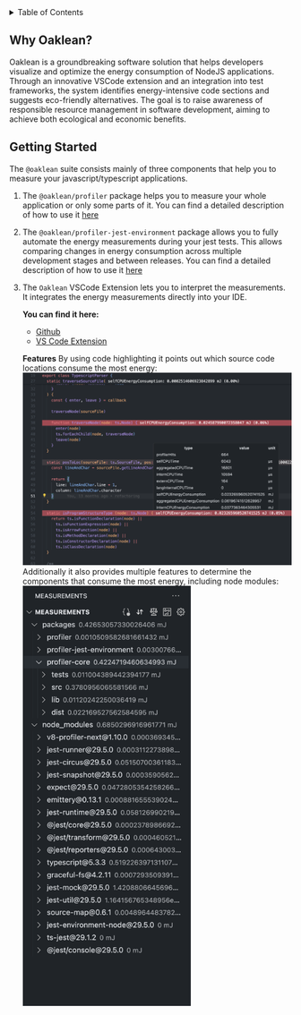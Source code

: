 <!-- TABLE OF CONTENTS -->
<details>
	<summary>Table of Contents</summary>
	<ol>
	 <li>
			<a href="#why-oaklean">Why oaklean?</a>
		</li>
		<li>
			<a href="#getting-started">Getting Started</a>
		</li>
	</ol>
</details>

## Why Oaklean?
Oaklean is a groundbreaking software solution that helps developers visualize and optimize the energy consumption of NodeJS applications. Through an innovative VSCode extension and an integration into test frameworks, the system identifies energy-intensive code sections and suggests eco-friendly alternatives. The goal is to raise awareness of responsible resource management in software development, aiming to achieve both ecological and economic benefits.

## Getting Started
The `@oaklean` suite consists mainly of three components that help you to measure your javascript/typescript applications.

1. The `@oaklean/profiler` package helps you to measure your whole application or only some parts of it.
You can find a detailed description of how to use it [here](./packages/profiler/README.md)

2. The `@oaklean/profiler-jest-environment` package allows you to fully automate the energy measurements during your jest tests. This allows comparing changes in energy consumption across multiple development stages and between releases.
You can find a detailed description of how to use it [here](./packages/profiler-jest-environment/README.md)

3. The `Oaklean` VSCode Extension lets you to interpret the measurements. It integrates the energy measurements directly into your IDE.

	**You can find it here:**
	- <a href="https://github.com/hitabisgmbh/oaklean-vscode" target="_blank">Github</a>
	- <a href="https://marketplace.visualstudio.com/items?itemName=HitabisGmbH.oaklean" target="_blank">VS Code Extension</a>

	**Features**
	By using code highlighting it points out which source code locations consume the most energy:
		<br>
		<img src="./images/vscode-code-highlighting.png" width="800px">
		<br>
		Additionally it also provides multiple features to determine the components that consume the most energy, including node modules:
		<br>
		<img src="./images/vscode-explorer.png" width="300px">
		<br>